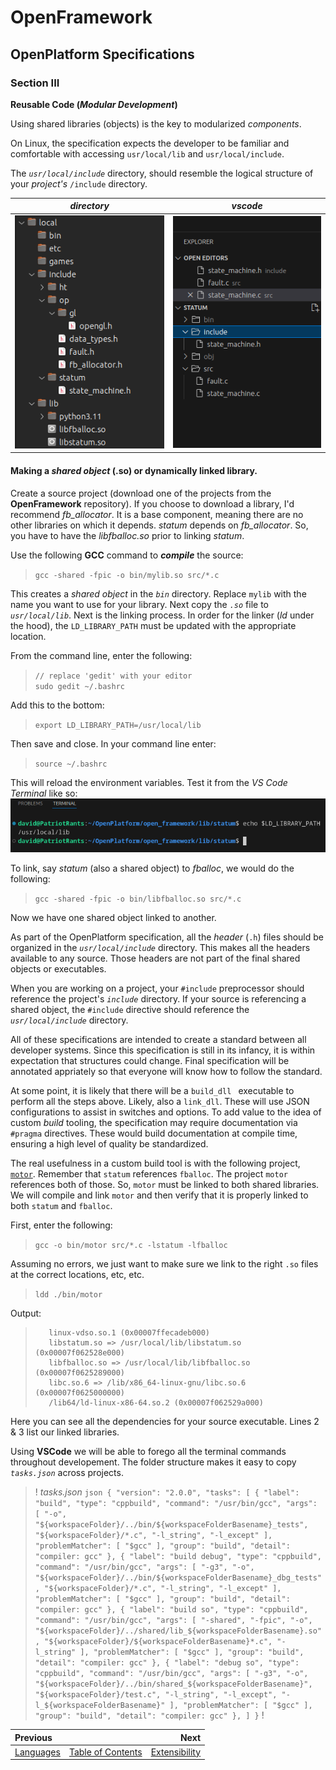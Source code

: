 # OpenFramework
## OpenPlatform Specifications

### Section III

**Reusable Code (_Modular Development_)**

Using shared libraries (objects) is the key to modularized *components*.

On Linux, the specification expects the developer to be familiar and comfortable with accessing `usr/local/lib` and `usr/local/include`.

The *`usr/local/include`* directory, should resemble the logical structure of your *project's* `/include` directory.  

| *directory* | *vscode* |  
| :---: | :---: |  
| ![usr_local_dirs](images/usr_local_dirs.png) | ![VS Code Project](images/project_includes.png) |  

#### Making a *shared object* (.so) or dynamically linked library.

Create a source project (download one of the projects from the **OpenFramework** repository). If you choose to download a library, I'd recommend *fb_allocator*. It is a base component, meaning there are no other libraries on which it depends. *statum* depends on *fb_allocator*. So, you have to have the *libfballoc.so* prior to linking *statum*.

Use the following **GCC** command to **_compile_** the source:
> `gcc -shared -fpic -o bin/mylib.so src/*.c`  

This creates a *shared object* in the *`bin`* directory. Replace `mylib` with the name you want to use for your library. Next copy the *`.so`* file to *`usr/local/lib`*.
Next is the linking process. In order for the linker (*ld* under the hood), the `LD_LIBRARY_PATH` must be updated with the appropriate location.

From the command line, enter the following:
> `// replace 'gedit' with your editor`  
> `sudo gedit ~/.bashrc`

Add this to the bottom:
> `export LD_LIBRARY_PATH=/usr/local/lib`

Then save and close. In your command line enter:
> `source ~/.bashrc`

This will reload the environment variables. Test it from the *VS Code Terminal* like so:
![echo ld lib path](images/echo_ld_lib_path.png)

To link, say *statum* (also a shared object) to *fballoc*, we would do the following:
> `gcc -shared -fpic -o bin/libfballoc.so src/*.c`

Now we have one shared object linked to another.

As part of the OpenPlatform specification, all the *header* (`.h`) files should be organized in the *`usr/local/include`* directory. This makes all the headers available to any source. Those headers are not part of the final shared objects or executables.

When you are working on a project, your `#include` preprocessor should reference the project's *`include`* directory. If your source is referencing a shared object, the `#include` directive should reference the *`usr/local/include`* directory.

All of these specifications are intended to create a standard between all developer systems. Since this specification is still in its infancy, it is within expectation that structures could change. Final specification will be annotated appriately so that everyone will know how to follow the standard.

At some point, it is likely that there will be a `build_dll ` executable to perform all the steps above. Likely, also a `link_dll`. These will use JSON configurations to assist in switches and options. To add value to the idea of custom *build* tooling, the specification may require documentation via `#pragma` directives. These would build documentation at compile time, ensuring a high level of quality be standardized.

The real usefulness in a custom build tool is with the following project, [`motor`](https://github.com/TheBadkraft/open-framework/tree/main/examples/motor). Remember that `statum` references `fballoc`. The project `motor` references both of those. So, `motor` must be linked to both shared libraries. We will compile and link `motor` and then verify that it is properly linked to both `statum` and `fballoc`.

First, enter the following:
> `gcc -o bin/motor src/*.c -lstatum -lfballoc`

Assuming no errors, we just want to make sure we link to the right `.so` files at the correct locations, etc, etc.
> `ldd ./bin/motor`

Output:
>        linux-vdso.so.1 (0x00007ffecadeb000)
>        libstatum.so => /usr/local/lib/libstatum.so (0x00007f062528e000)
>        libfballoc.so => /usr/local/lib/libfballoc.so (0x00007f0625289000)
>        libc.so.6 => /lib/x86_64-linux-gnu/libc.so.6 (0x00007f0625000000)
>        /lib64/ld-linux-x86-64.so.2 (0x00007f062529a000)

Here you can see all the dependencies for your source executable. Lines 2 & 3 list our linked libraries.

Using **VSCode** we will be able to forego all the terminal commands throughout developement. The folder structure makes it easy to copy *`tasks.json`* across projects.
>! *tasks.json*
	``` json
	{
		"version": "2.0.0",
		"tasks": [
			{
				"label": "build",
				"type": "cppbuild",
				"command": "/usr/bin/gcc",
				"args": [
					"-o",
					"${workspaceFolder}/../bin/${workspaceFolderBasename}_tests",
					"${workspaceFolder}/*.c",
					"-l_string",
					"-l_except"
				],
				"problemMatcher": [
					"$gcc"
				],
				"group": "build",
				"detail": "compiler: gcc"
			},
			{
				"label": "build debug",
				"type": "cppbuild",
				"command": "/usr/bin/gcc",
				"args": [
					"-g3",
					"-o",
					"${workspaceFolder}/../bin/${workspaceFolderBasename}_dbg_tests",
					"${workspaceFolder}/*.c",
					"-l_string",
					"-l_except"
				],
				"problemMatcher": [
					"$gcc"
				],
				"group": "build",
				"detail": "compiler: gcc"
			},
			{
				"label": "build so",
				"type": "cppbuild",
				"command": "/usr/bin/gcc",
				"args": [
					"-shared",
					"-fpic",
					"-o",
					"${workspaceFolder}/../shared/lib_${workspaceFolderBasename}.so",
					"${workspaceFolder}/${workspaceFolderBasename}*.c",
					"-l_string"
				],
				"problemMatcher": [
					"$gcc"
				],
				"group": "build",
				"detail": "compiler: gcc"
			},
			{
				"label": "debug so",
				"type": "cppbuild",
				"command": "/usr/bin/gcc",
				"args": [
					"-g3",
					"-o",
					"${workspaceFolder}/../bin/shared_${workspaceFolderBasename}",
					"${workspaceFolder}/test.c",
					"-l_string",
					"-l_except",
					"-l_${workspaceFolderBasename}"
				],
				"problemMatcher": [
					"$gcc"
				],
				"group": "build",
				"detail": "compiler: gcc"
			},
		]
	}
	```
>!  


| Previous | | Next |  
| :-------------- | :--------------: | --------------: |  
| [Languages](languages.md)       |   [Table of Contents](../README.md)   | [Extensibility](extensibility.md) |
